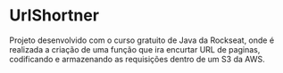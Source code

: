 # UrlShortner
Projeto desenvolvido com o curso gratuito de Java da Rockseat, onde é realizada a criação de uma função que ira encurtar URL de paginas, codificando e armazenando as requisições dentro de um S3 da AWS.
